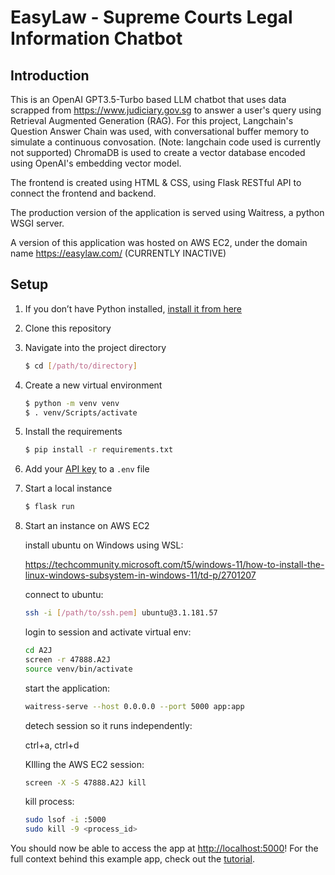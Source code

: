 # EasyLaw - Supreme Courts Legal Information Chatbot

## Introduction
This is an OpenAI GPT3.5-Turbo based LLM chatbot that uses data scrapped from https://www.judiciary.gov.sg to answer a user's query using Retrieval Augmented Generation (RAG).
For this project, Langchain's Question Answer Chain was used, with conversational buffer memory to simulate a continuous convosation. (Note: langchain code used is currently not supported)
ChromaDB is used to create a vector database encoded using OpenAI's embedding vector model.

The frontend is created using HTML & CSS, using Flask RESTful API to connect the frontend and backend.

The production version of the application is served using Waitress, a python WSGI server.

A version of this application was hosted on AWS EC2, under the domain name https://easylaw.com/ (CURRENTLY INACTIVE)

## Setup

1. If you don’t have Python installed, [install it from here](https://www.python.org/downloads/)

2. Clone this repository

3. Navigate into the project directory

   ```bash
   $ cd [/path/to/directory]
   ```

4. Create a new virtual environment

   ```bash
   $ python -m venv venv
   $ . venv/Scripts/activate
   ```

5. Install the requirements

   ```bash
   $ pip install -r requirements.txt
   ```

6. Add your [API key](https://beta.openai.com/account/api-keys) to a `.env` file

8. Start a local instance

   ```bash
   $ flask run
   ```

9. Start an instance on AWS EC2

   install ubuntu on Windows using WSL:

   https://techcommunity.microsoft.com/t5/windows-11/how-to-install-the-linux-windows-subsystem-in-windows-11/td-p/2701207
   
   connect to ubuntu:
   ```bash
   ssh -i [/path/to/ssh.pem] ubuntu@3.1.181.57
   ```
   
   login to session and activate virtual env:
   ```bash
   cd A2J
   screen -r 47888.A2J
   source venv/bin/activate
   ```

   start the application:
   ```bash
   waitress-serve --host 0.0.0.0 --port 5000 app:app
   ```

   detech session so it runs independently:

   ctrl+a, ctrl+d

   KIlling the AWS EC2 session:
   ```bash
   screen -X -S 47888.A2J kill
   ```

   kill process:
   ```bash
   sudo lsof -i :5000
   sudo kill -9 <process_id>
   ```

You should now be able to access the app at [http://localhost:5000](http://localhost:5000)! For the full context behind this example app, check out the [tutorial](https://beta.openai.com/docs/quickstart).
